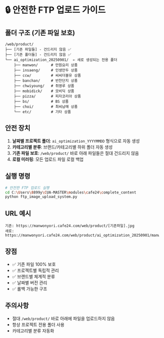 # 🔒 안전한 FTP 업로드 가이드

## 폴더 구조 (기존 파일 보호)

```
/web/product/
├── [기존 파일들] - 건드리지 않음 ✅
├── [기존 폴더들] - 건드리지 않음 ✅
└── ai_optimization_20250901/  ← 새로 생성되는 전용 폴더
    ├── manwon/      # 만원요리 상품
    ├── insaeng/     # 인생만두 상품
    ├── ccw/         # 씨씨더블유 상품
    ├── banchan/     # 반찬단지 상품
    ├── chwiyoung/   # 취영루 상품
    ├── mobidick/    # 모비딕 상품
    ├── pizza/       # 피자코리아 상품
    ├── bs/          # BS 상품
    ├── choi/        # 최씨남매 상품
    └── etc/         # 기타 상품
```

## 안전 장치

1. **날짜별 프로젝트 폴더**: `ai_optimization_YYYYMMDD` 형식으로 자동 생성
2. **카테고리별 분류**: 브랜드/카테고리별 하위 폴더 자동 생성
3. **기존 파일 보호**: `/web/product/` 바로 아래 파일들은 절대 건드리지 않음
4. **로컬 미러링**: 모든 업로드 파일 로컬 백업

## 실행 명령

```bash
# 안전한 FTP 업로드 실행
cd C:\Users\8899y\CUA-MASTER\modules\cafe24\complete_content
python ftp_image_upload_system.py
```

## URL 예시

```
기존: https://manwonyori.cafe24.com/web/product/[기존파일].jpg
새로: https://manwonyori.cafe24.com/web/product/ai_optimization_20250901/manwon/product_20250901_123456.jpg
```

## 장점

- ✅ 기존 파일 100% 보호
- ✅ 프로젝트별 독립적 관리
- ✅ 브랜드별 체계적 분류
- ✅ 날짜별 버전 관리
- ✅ 롤백 가능한 구조

## 주의사항

- 절대 `/web/product/` 바로 아래에 파일을 업로드하지 않음
- 항상 프로젝트 전용 폴더 사용
- 카테고리별 분류 자동화